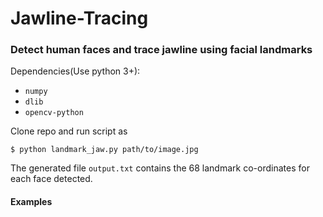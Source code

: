 # Jawline-Tracing
### Detect human faces and trace jawline using facial landmarks

Dependencies(Use python 3+):
- `numpy`
- `dlib`
- `opencv-python`

Clone repo and run script as

    $ python landmark_jaw.py path/to/image.jpg

The generated file `output.txt` contains the 68 landmark co-ordinates for each face detected.

#### Examples

